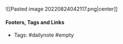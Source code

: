 ![[Pasted image 20220824042117.png|center]]

#### Footers, Tags and Links
- Tags: #dailynote #empty 